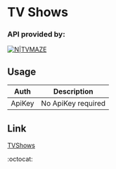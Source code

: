 # TV Shows

### API provided by:

[![N|TVMAZE](https://static.tvmaze.com/images/tvm-header-logo.png)](https://www.tvmaze.com/api)


## Usage

| Auth | Description |
| --- | --- |
| ApiKey | No ApiKey required |

## Link

[TVShows](https://oaleksandr.github.io/tvshows/)

:octocat:





